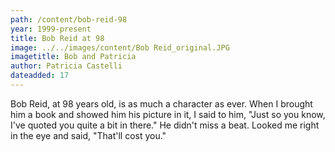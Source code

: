 ```yaml
---
path: /content/bob-reid-98
year: 1999-present
title: Bob Reid at 98
image: ../../images/content/Bob Reid_original.JPG
imagetitle: Bob and Patricia
author: Patricia Castelli
dateadded: 17
---
```


Bob Reid, at 98 years old, is as much a character as ever. When I brought him a book and showed him his picture in it, I said to him, "Just so you know, I've quoted you quite a bit in there." He didn't miss a beat. Looked me right in the eye and said, "That'll cost you."